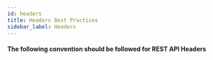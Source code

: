 ```yaml
---
id: headers
title: Headers Best Practices
sidebar_label: Headers
---
```


#### The following convention should be followed for REST API Headers

